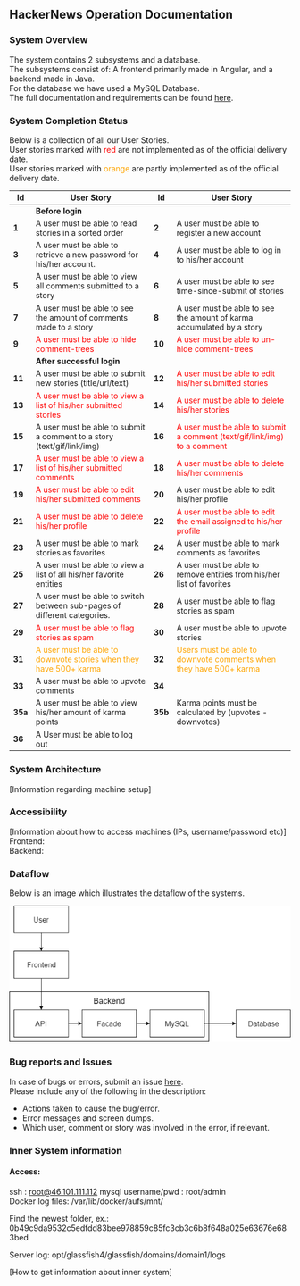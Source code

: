 ## HackerNews Operation Documentation

### System Overview  

The system contains 2 subsystems and a database.  
The subsystems consist of: A frontend primarily made in Angular, and a backend made in Java.  
For the database we have used a MySQL Database.  
The full documentation and requirements can be found [here](https://github.com/pilgaard/large_systems/blob/master/Documentation.md).

### System Completion Status

Below is a collection of all our User Stories.   
User stories marked with <span style="color:red">red</span> are not implemented as of the official delivery date.  
User stories marked with <span style="color:orange">orange</span> are partly implemented as of the official delivery date.

| **Id** | **User Story** | **Id** | **User Story** |
| --- | --- | --- | --- |
|   | **Before login** |   |   |
| **1** | A user must be able to read stories in a sorted order | **2** | A user must be able to register a new account |
| **3** | A user must be able to retrieve a new password for his/her account. | **4** | A user must be able to log in to his/her account |
| **5** | A user must be able to view all comments submitted to a story | **6** | A user must be able to see time-since-submit of stories |
| **7** | A user must be able to see the amount of comments made to a story | **8** | A user must be able to see the amount of karma accumulated by a story |
| **9** | <span style="color:red">A user must be able to hide comment-trees</span> | **10** | <span style="color:red">A user must be able to un-hide comment-trees</span>  |
|   | **After successful login** |   |   |
| **11** | A user must be able to submit new stories (title/url/text) | **12** | <span style="color:red">A user must be able to edit his/her submitted stories</span> |
| **13** | <span style="color:red">A user must be able to view a list of his/her submitted stories</span> | **14** | <span style="color:red">A user must be able to delete his/her stories</span> |
| **15** | A user must be able to submit a comment to a story (text/gif/link/img) | **16** |<span style="color:red">A user must be able to submit a comment (text/gif/link/img) to a comment</span> |
| **17** | <span style="color:red">A user must be able to view a list of his/her submitted comments</span> | **18** | <span style="color:red">A user must be able to delete his/her comments</span> |
| **19** | <span style="color:red">A user must be able to edit his/her submitted comments</span> | **20** | A user must be able to edit his/her profile |
| **21** | <span style="color:red">A user must be able to delete his/her profile</span> | **22** | <span style="color:red">A user must be able to edit the email assigned to his/her profile</span> |
| **23** | A user must be able to mark stories as  favorites | **24** | A user must be able to mark comments as favorites |
| **25** | A user must be able to view a list of all  his/her favorite entities | **26** | A user must be able to remove entities from his/her list of favorites |
| **27** | A user must be able to switch between sub-pages of different categories. | **28** | A user must be able to flag stories as spam |
| **29** | <span style="color:red">A user must be able to flag stories as spam</span> | **30** | A user must be able to upvote stories |
| **31** | <span style="color:orange">A user must be able to downvote stories when they have 500+ karma</span> | **32** | <span style="color:orange">Users must be able to downvote comments when they have 500+ karma</span> |
| **33** | A user must be able to upvote comments | **34** |   |
| **35a** | A user must be able to view his/her amount of karma points | **35b** | Karma points must be calculated by (upvotes - downvotes) |
| **36** | A User must be able to log out |   |   |

### System Architecture

[Information regarding machine setup]

### Accessibility

[Information about how to access machines (IPs, username/password etc)]  
Frontend:  
Backend:  

### Dataflow

Below is an image which illustrates the dataflow of the systems. 

![Dataflow Diagram](Dataflow.png)

### Bug reports and Issues

In case of bugs or errors, submit an issue [here](https://github.com/pilgaard/large_systems/issues).  
Please include any of the following in the description:  
- Actions taken to cause the bug/error.
- Error messages and screen dumps.
- Which user, comment or story was involved in the error, if relevant.


### Inner System information

#### Access:
ssh : root@46.101.111.112
mysql username/pwd : root/admin
<br>
Docker log files: /var/lib/docker/aufs/mnt/
<br>
<p>Find the newest folder, ex.: 0b49c9da9532c5edfdd83bee978859c85fc3cb3c6b8f648a025e63676e683bed </p>
Server log: opt/glassfish4/glassfish/domains/domain1/logs



[How to get information about inner system]
